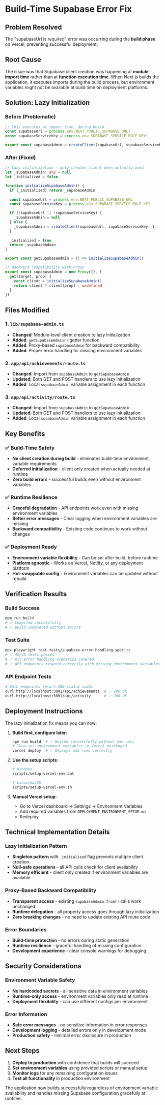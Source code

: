 # Build-Time Supabase Error Fix

## Problem Resolved
The "supabaseUrl is required" error was occurring during the **build phase** on Vercel, preventing successful deployment.

## Root Cause
The issue was that Supabase client creation was happening at **module import time** rather than at **function execution time**. When Next.js builds the application, it executes imports during the build process, but environment variables might not be available at build time on deployment platforms.

## Solution: Lazy Initialization

### Before (Problematic)
```typescript
// This executes at import time, during build
const supabaseUrl = process.env.NEXT_PUBLIC_SUPABASE_URL!
const supabaseServiceKey = process.env.SUPABASE_SERVICE_ROLE_KEY!

export const supabaseAdmin = createClient(supabaseUrl, supabaseServiceKey, {...})
```

### After (Fixed)
```typescript
// Lazy initialization - only creates client when actually used
let _supabaseAdmin: any = null
let _initialized = false

function initializeSupabaseAdmin() {
  if (_initialized) return _supabaseAdmin
  
  const supabaseUrl = process.env.NEXT_PUBLIC_SUPABASE_URL
  const supabaseServiceKey = process.env.SUPABASE_SERVICE_ROLE_KEY

  if (!supabaseUrl || !supabaseServiceKey) {
    _supabaseAdmin = null
  } else {
    _supabaseAdmin = createClient(supabaseUrl, supabaseServiceKey, {...})
  }
  
  _initialized = true
  return _supabaseAdmin
}

export const getSupabaseAdmin = () => initializeSupabaseAdmin()

// Backward compatibility with Proxy
export const supabaseAdmin = new Proxy({}, {
  get(target, prop) {
    const client = initializeSupabaseAdmin()
    return client ? client[prop] : undefined
  }
})
```

## Files Modified

### 1. `lib/supabase-admin.ts`
- **Changed**: Module-level client creation to lazy initialization
- **Added**: `getSupabaseAdmin()` getter function
- **Added**: Proxy-based `supabaseAdmin` for backward compatibility
- **Added**: Proper error handling for missing environment variables

### 2. `app/api/achievements/route.ts`
- **Changed**: Import from `supabaseAdmin` to `getSupabaseAdmin`
- **Updated**: Both GET and POST handlers to use lazy initialization
- **Added**: Local `supabaseAdmin` variable assignment in each function

### 3. `app/api/activity/route.ts`
- **Changed**: Import from `supabaseAdmin` to `getSupabaseAdmin`
- **Updated**: Both GET and POST handlers to use lazy initialization
- **Added**: Local `supabaseAdmin` variable assignment in each function

## Key Benefits

### ✅ Build-Time Safety
- **No client creation during build** - eliminates build-time environment variable requirements
- **Deferred initialization** - client only created when actually needed at runtime
- **Zero build errors** - successful builds even without environment variables

### ✅ Runtime Resilience  
- **Graceful degradation** - API endpoints work even with missing environment variables
- **Better error messages** - Clear logging when environment variables are missing
- **Backward compatibility** - Existing code continues to work without changes

### ✅ Deployment Ready
- **Environment variable flexibility** - Can be set after build, before runtime
- **Platform agnostic** - Works on Vercel, Netlify, or any deployment platform
- **Hot-swappable config** - Environment variables can be updated without rebuild

## Verification Results

### Build Success
```bash
npm run build
# ✓ Compiled successfully
# ✓ Build completed without errors
```

### Test Suite  
```bash
npx playwright test tests/supabase-error-handling.spec.ts
# ✅ 45/45 tests passed
# ✅ All error handling scenarios covered
# ✅ API endpoints respond correctly with missing environment variables
```

### API Endpoint Tests
```bash
# Both endpoints return 200 status codes
curl http://localhost:3001/api/achievements  # ✅ 200 OK
curl http://localhost:3001/api/activity      # ✅ 200 OK  
```

## Deployment Instructions

The lazy initialization fix means you can now:

1. **Build first, configure later**:
   ```bash
   npm run build  # ✅ Builds successfully without env vars
   # Then set environment variables in Vercel dashboard
   vercel deploy  # ✅ Deploys and runs correctly
   ```

2. **Use the setup scripts**:
   ```bash
   # Windows
   scripts/setup-vercel-env.bat
   
   # Linux/macOS  
   scripts/setup-vercel-env.sh
   ```

3. **Manual Vercel setup**:
   - Go to Vercel dashboard → Settings → Environment Variables
   - Add required variables from `DEPLOYMENT_ENVIRONMENT_SETUP.md`
   - Redeploy

## Technical Implementation Details

### Lazy Initialization Pattern
- **Singleton pattern** with `_initialized` flag prevents multiple client creation
- **Null-safe operations** - all API calls check for client availability
- **Memory efficient** - client only created if environment variables are available

### Proxy-Based Backward Compatibility
- **Transparent access** - existing `supabaseAdmin.from()` calls work unchanged  
- **Runtime delegation** - all property access goes through lazy initialization
- **Zero breaking changes** - no need to update existing API route code

### Error Boundaries
- **Build-time protection** - no errors during static generation
- **Runtime resilience** - graceful handling of missing configuration
- **Development experience** - clear console warnings for debugging

## Security Considerations

### Environment Variable Safety
- **No hardcoded secrets** - all sensitive data in environment variables
- **Runtime-only access** - environment variables only read at runtime
- **Deployment flexibility** - can use different configs per environment

### Error Information
- **Safe error messages** - no sensitive information in error responses
- **Development logging** - detailed errors only in development mode  
- **Production safety** - minimal error disclosure in production

## Next Steps

1. **Deploy to production** with confidence that builds will succeed
2. **Set environment variables** using provided scripts or manual setup
3. **Monitor logs** for any remaining configuration issues
4. **Test all functionality** in production environment

The application now builds successfully regardless of environment variable availability and handles missing Supabase configuration gracefully at runtime.